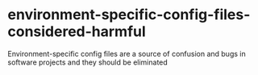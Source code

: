 # environment-specific-config-files-considered-harmful
Environment-specific config files are a source of confusion and bugs in software projects and they should be eliminated
